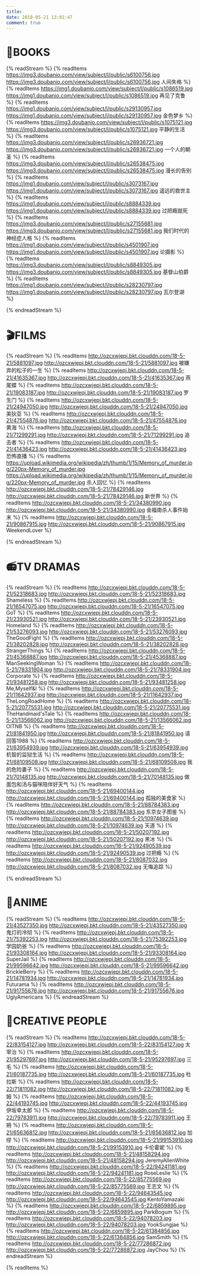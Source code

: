 ```yaml
---
title: 
date: 2018-05-21 13:01:47
comment: true
---
```

# 📖BOOKS ​ 
{% readStream %}
{% readItems https://img3.doubanio.com/view/subject/l/public/s6100756.jpg https://img3.doubanio.com/view/subject/l/public/s6100756.jpg 人间失格 %}
{% readItems https://img1.doubanio.com/view/subject/l/public/s1086519.jpg https://img1.doubanio.com/view/subject/l/public/s1086519.jpg 再见了克鲁 %}
{% readItems https://img1.doubanio.com/view/subject/l/public/s29130957.jpg https://img1.doubanio.com/view/subject/l/public/s29130957.jpg 金色梦乡 %}
{% readItems https://img3.doubanio.com/view/subject/l/public/s1075121.jpg https://img3.doubanio.com/view/subject/l/public/s1075121.jpg 平静的生活 %}
{% readItems https://img3.doubanio.com/view/subject/l/public/s26936721.jpg https://img3.doubanio.com/view/subject/l/public/s26936721.jpg 一个人的朝圣 %}
{% readItems https://img3.doubanio.com/view/subject/l/public/s26538475.jpg https://img3.doubanio.com/view/subject/l/public/s26538475.jpg 漫长的告别 %}
{% readItems https://img1.doubanio.com/view/subject/l/public/s3073167.jpg https://img1.doubanio.com/view/subject/l/public/s3073167.jpg 遥远的救世主 %}
{% readItems https://img1.doubanio.com/view/subject/l/public/s8884339.jpg https://img1.doubanio.com/view/subject/l/public/s8884339.jpg 过把瘾就死 %}
{% readItems https://img3.doubanio.com/view/subject/l/public/s27155681.jpg https://img3.doubanio.com/view/subject/l/public/s27155681.jpg 我们时代的神经症人格 %}
{% readItems https://img1.doubanio.com/view/subject/l/public/s4501907.jpg https://img1.doubanio.com/view/subject/l/public/s4501907.jpg 论摄影 %}
{% readItems https://img3.doubanio.com/view/subject/l/public/s8849305.jpg https://img3.doubanio.com/view/subject/l/public/s8849305.jpg 基督山伯爵 %}
{% readItems https://img1.doubanio.com/view/subject/l/public/s28230797.jpg https://img1.doubanio.com/view/subject/l/public/s28230797.jpg 瓦尔登湖 %}

{% endreadStream %} 
​
# 🎬FILMS
{% readStream %}
{% readItems http://ozcxwjepj.bkt.clouddn.com/18-5-21/5881097.jpg http://ozcxwjepj.bkt.clouddn.com/18-5-21/5881097.jpg 被嫌弃的松子的一生 %}
{% readItems http://ozcxwjepj.bkt.clouddn.com/18-5-21/41635367.jpg http://ozcxwjepj.bkt.clouddn.com/18-5-21/41635367.jpg 燕尾蝶 %}
{% readItems http://ozcxwjepj.bkt.clouddn.com/18-5-21/19083187.jpg http://ozcxwjepj.bkt.clouddn.com/18-5-21/19083187.jpg 罗生门 %}
{% readItems http://ozcxwjepj.bkt.clouddn.com/18-5-21/24947050.jpg http://ozcxwjepj.bkt.clouddn.com/18-5-21/24947050.jpg 美狄亚 %}
{% readItems http://ozcxwjepj.bkt.clouddn.com/18-5-21/47554876.jpg http://ozcxwjepj.bkt.clouddn.com/18-5-21/47554876.jpg 黄海 %}
{% readItems http://ozcxwjepj.bkt.clouddn.com/18-5-21/71299291.jpg http://ozcxwjepj.bkt.clouddn.com/18-5-21/71299291.jpg 追击者 %}
{% readItems http://ozcxwjepj.bkt.clouddn.com/18-5-21/41436423.jpg http://ozcxwjepj.bkt.clouddn.com/18-5-21/41436423.jpg 恐怖直播 %}
{% readItems https://upload.wikimedia.org/wikipedia/zh/thumb/1/15/Memory_of_murder.jpg/220px-Memory_of_murder.jpg https://upload.wikimedia.org/wikipedia/zh/thumb/1/15/Memory_of_murder.jpg/220px-Memory_of_murder.jpg 杀人回忆 %}
{% readItems http://ozcxwjepj.bkt.clouddn.com/18-5-21/78429146.jpg http://ozcxwjepj.bkt.clouddn.com/18-5-21/78429146.jpg 新世界 %}
{% readItems http://ozcxwjepj.bkt.clouddn.com/18-5-21/34380990.jpg http://ozcxwjepj.bkt.clouddn.com/18-5-21/34380990.jpg 金福南杀人事件始末 %}
{% readItems http://ozcxwjepj.bkt.clouddn.com/18-5-21/90867915.jpg http://ozcxwjepj.bkt.clouddn.com/18-5-21/90867915.jpg WeekendLover %}

{% endreadStream %} 

# 📻TV DRAMAS
{% readStream %}
{% readItems http://ozcxwjepj.bkt.clouddn.com/18-5-21/52318683.jpg http://ozcxwjepj.bkt.clouddn.com/18-5-21/52318683.jpg Shameless %}
{% readItems http://ozcxwjepj.bkt.clouddn.com/18-5-21/16547075.jpg http://ozcxwjepj.bkt.clouddn.com/18-5-21/16547075.jpg GoT %}
{% readItems http://ozcxwjepj.bkt.clouddn.com/18-5-21/23930521.jpg http://ozcxwjepj.bkt.clouddn.com/18-5-21/23930521.jpg Homeland %}
{% readItems http://ozcxwjepj.bkt.clouddn.com/18-5-21/53276093.jpg http://ozcxwjepj.bkt.clouddn.com/18-5-21/53276093.jpg TheGoodFight %}
{% readItems http://ozcxwjepj.bkt.clouddn.com/18-5-21/38202828.jpg http://ozcxwjepj.bkt.clouddn.com/18-5-21/38202828.jpg StrangerThings  %}
{% readItems http://ozcxwjepj.bkt.clouddn.com/18-5-21/45368887.jpg http://ozcxwjepj.bkt.clouddn.com/18-5-21/45368887.jpg ManSeekingWoman %}
{% readItems http://ozcxwjepj.bkt.clouddn.com/18-5-21/78331904.jpg http://ozcxwjepj.bkt.clouddn.com/18-5-21/78331904.jpg Corporate %}
{% readItems http://ozcxwjepj.bkt.clouddn.com/18-5-21/93481258.jpg http://ozcxwjepj.bkt.clouddn.com/18-5-21/93481258.jpg Me,Myself&I %}
{% readItems http://ozcxwjepj.bkt.clouddn.com/18-5-21/11642937.jpg http://ozcxwjepj.bkt.clouddn.com/18-5-21/11642937.jpg TheLongRoadHome %}
{% readItems http://ozcxwjepj.bkt.clouddn.com/18-5-21/20775531.jpg http://ozcxwjepj.bkt.clouddn.com/18-5-21/20775531.jpg TheHandmaid'sTale %}
{% readItems http://ozcxwjepj.bkt.clouddn.com/18-5-21/13566062.jpg http://ozcxwjepj.bkt.clouddn.com/18-5-21/13566062.jpg OITNB %}
{% readItems http://ozcxwjepj.bkt.clouddn.com/18-5-21/81841950.jpg http://ozcxwjepj.bkt.clouddn.com/18-5-21/81841950.jpg 请回答1988 %}
{% readItems http://ozcxwjepj.bkt.clouddn.com/18-5-21/63954939.jpg http://ozcxwjepj.bkt.clouddn.com/18-5-21/63954939.jpg 机智的监狱生活 %}
{% readItems http://ozcxwjepj.bkt.clouddn.com/18-5-21/68109508.jpg http://ozcxwjepj.bkt.clouddn.com/18-5-21/68109508.jpg 我的危险妻子 %}
{% readItems http://ozcxwjepj.bkt.clouddn.com/18-5-21/70148135.jpg http://ozcxwjepj.bkt.clouddn.com/18-5-21/70148135.jpg 做面包和汤与猫咪陪伴好天气 %}
{% readItems http://ozcxwjepj.bkt.clouddn.com/18-5-21/69400144.jpg http://ozcxwjepj.bkt.clouddn.com/18-5-21/69400144.jpg 孤独的美食家 %}
{% readItems http://ozcxwjepj.bkt.clouddn.com/18-5-21/88784383.jpg http://ozcxwjepj.bkt.clouddn.com/18-5-21/88784383.jpg 东京女子图鉴 %}
{% readItems http://ozcxwjepj.bkt.clouddn.com/18-5-21/10974639.jpg http://ozcxwjepj.bkt.clouddn.com/18-5-21/10974639.jpg 天道 %}
{% readItems http://ozcxwjepj.bkt.clouddn.com/18-5-21/50207192.jpg http://ozcxwjepj.bkt.clouddn.com/18-5-21/50207192.jpg 黑冰 %}
{% readItems http://ozcxwjepj.bkt.clouddn.com/18-5-21/92490539.jpg http://ozcxwjepj.bkt.clouddn.com/18-5-21/92490539.jpg 过把瘾 %}
{% readItems http://ozcxwjepj.bkt.clouddn.com/18-5-21/8087032.jpg http://ozcxwjepj.bkt.clouddn.com/18-5-21/8087032.jpg 无悔追踪 %}

{% endreadStream %} 

# 🎠️ANIME
{% readStream %}
{% readItems http://ozcxwjepj.bkt.clouddn.com/18-5-21/43527350.jpg http://ozcxwjepj.bkt.clouddn.com/18-5-21/43527350.jpg 鬼灯的冷彻 %}
{% readItems http://ozcxwjepj.bkt.clouddn.com/18-5-21/75392253.jpg http://ozcxwjepj.bkt.clouddn.com/18-5-21/75392253.jpg 学园奶爸 %}
{% readItems http://ozcxwjepj.bkt.clouddn.com/18-5-21/93308164.jpg http://ozcxwjepj.bkt.clouddn.com/18-5-21/93308164.jpg SuperJail %}
{% readItems http://ozcxwjepj.bkt.clouddn.com/18-5-21/99596642.jpg http://ozcxwjepj.bkt.clouddn.com/18-5-21/99596642.jpg BrickleBerry %}
{% readItems http://ozcxwjepj.bkt.clouddn.com/18-5-21/14781934.jpg http://ozcxwjepj.bkt.clouddn.com/18-5-21/14781934.jpg Futurama %}
{% readItems http://ozcxwjepj.bkt.clouddn.com/18-5-21/91755676.jpg http://ozcxwjepj.bkt.clouddn.com/18-5-21/91755676.jpg UglyAmericans %}
{% endreadStream %} 

# 🎇CREATIVE PEOPLE
{% readStream %}
{% readItems http://ozcxwjepj.bkt.clouddn.com/18-5-22/83154127.jpg http://ozcxwjepj.bkt.clouddn.com/18-5-22/83154127.jpg 太宰治 %}
{% readItems http://ozcxwjepj.bkt.clouddn.com/18-5-21/95297697.jpg http://ozcxwjepj.bkt.clouddn.com/18-5-21/95297697.jpg 三毛 %}
{% readItems http://ozcxwjepj.bkt.clouddn.com/18-5-21/60187735.jpg http://ozcxwjepj.bkt.clouddn.com/18-5-21/60187735.jpg 杜拉斯 %}
{% readItems http://ozcxwjepj.bkt.clouddn.com/18-5-22/71811082.jpg http://ozcxwjepj.bkt.clouddn.com/18-5-22/71811082.jpg 毛姆 %}
{% readItems http://ozcxwjepj.bkt.clouddn.com/18-5-22/44193745.jpg http://ozcxwjepj.bkt.clouddn.com/18-5-22/44193745.jpg 伊坂幸太郎 %}
{% readItems http://ozcxwjepj.bkt.clouddn.com/18-5-22/79783911.jpg http://ozcxwjepj.bkt.clouddn.com/18-5-22/79783911.jpg 王朔 %}
{% readItems http://ozcxwjepj.bkt.clouddn.com/18-5-21/65636812.jpg http://ozcxwjepj.bkt.clouddn.com/18-5-21/65636812.jpg 加缪 %}
{% readItems http://ozcxwjepj.bkt.clouddn.com/18-5-21/99153910.jpg http://ozcxwjepj.bkt.clouddn.com/18-5-21/99153910.jpg 卡伦霍妮 %}
{% readItems http://ozcxwjepj.bkt.clouddn.com/18-5-21/48158294.jpg http://ozcxwjepj.bkt.clouddn.com/18-5-21/48158294.jpg JeremyAllenWhite %}
{% readItems http://ozcxwjepj.bkt.clouddn.com/18-5-22/94241181.jpg http://ozcxwjepj.bkt.clouddn.com/18-5-22/94241181.jpg RoseLeslie %}
{% readItems http://ozcxwjepj.bkt.clouddn.com/18-5-22/85775569.jpg http://ozcxwjepj.bkt.clouddn.com/18-5-22/85775569.jpg 王志文 %}
{% readItems http://ozcxwjepj.bkt.clouddn.com/18-5-22/94643545.jpg 
http://ozcxwjepj.bkt.clouddn.com/18-5-22/94643545.jpg KentoYamazaki %}
{% readItems http://ozcxwjepj.bkt.clouddn.com/18-5-22/6859895.jpg http://ozcxwjepj.bkt.clouddn.com/18-5-22/6859895.jpg ParkBogum %}
{% readItems http://ozcxwjepj.bkt.clouddn.com/18-5-22/94078203.jpg http://ozcxwjepj.bkt.clouddn.com/18-5-22/94078203.jpg YookSungjae %}
{% readItems http://ozcxwjepj.bkt.clouddn.com/18-5-22/61384856.jpg http://ozcxwjepj.bkt.clouddn.com/18-5-22/61384856.jpg SamSmith %}
{% readItems http://ozcxwjepj.bkt.clouddn.com/18-5-22/77286872.jpg http://ozcxwjepj.bkt.clouddn.com/18-5-22/77286872.jpg JayChou %}
{% endreadStream %} 

{% readItems  %}
